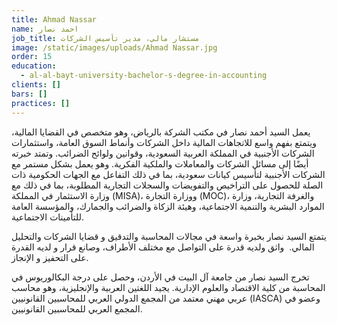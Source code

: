 ```yaml
---
title: Ahmad Nassar
name: احمد نصار
job_title: مستشار مالي، مدير تأسيس الشركات
image: /static/images/uploads/Ahmad Nassar.jpg
order: 15
education:
  - al-al-bayt-university-bachelor-s-degree-in-accounting
clients: []
bars: []
practices: []
---
```

يعمل السيد أحمد نصار في مكتب الشركة بالرياض، وهو متخصص في القضايا المالية، ويتمتع بفهم واسع للاتجاهات المالية داخل الشركات وأنماط السوق العامة، واستثمارات الشركات الأجنبية في المملكة العربية السعودية، وقوانين ولوائح الضرائب. وتمتد خبرته أيضًا إلى مسائل الشركات والمعاملات والملكية الفكرية. وهو يعمل بشكل مستمر مع الشركات الأجنبية لتأسيس كيانات سعودية، بما في ذلك التفاعل مع الجهات الحكومية ذات الصلة للحصول على التراخيص والتفويضات والسجلات التجارية المطلوبة، بما في ذلك مع وزارة الاستثمار في المملكة (MISA)، ووزارة التجارة (MOC)، والغرفة التجارية، وزارة الموارد البشرية والتنمية الاجتماعية، وهيئة الزكاة والضرائب والجمارك، والمؤسسة العامة للتأمينات الاجتماعية.

يتمتع السيد نصار بخبرة واسعة في مجالات المحاسبة والتدقيق و قضايا الشركات والتحليل المالي.  واثق ولديه قدرة على التواصل مع مختلف الأطراف، وصانع قرار و لديه القدرة على التحفيز و الإنجاز. 

تخرج السيد نصار من جامعة آل البيت في الأردن، وحصل على درجة البكالوريوس في المحاسبة من كلية الاقتصاد والعلوم الإدارية. يجيد اللغتين العربية والإنجليزية، وهو محاسب عربي مهني معتمد من المجمع الدولي العربي للمحاسبين القانونيين (IASCA) وعضو في المجمع العربي للمحاسبين القانونيين.
